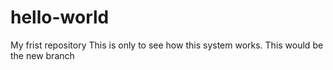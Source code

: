 # hello-world
My frist repository
This is only to see how this system works.
This would be the new branch 
